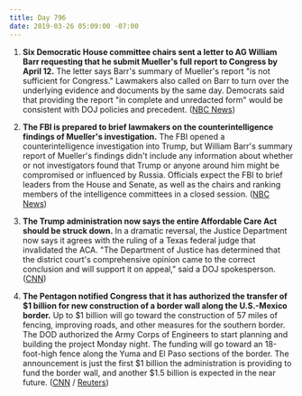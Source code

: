 ```yaml
---
title: Day 796
date: 2019-03-26 05:09:00 -07:00
---
```


1. **Six Democratic House committee chairs sent a letter to AG William Barr requesting that he submit Mueller's full report to Congress by April 12.** The letter says Barr's summary of Mueller's report "is not sufficient for Congress." Lawmakers also called on Barr to turn over the underlying evidence and documents by the same day. Democrats said that providing the report "in complete and unredacted form" would be consistent with DOJ policies and precedent. ([NBC News](https://www.nbcnews.com/politics/congress/democratic-chairmen-call-barr-submit-mueller-report-congress-april-2-n987241))

2. **The FBI is prepared to brief lawmakers on the counterintelligence findings of Mueller's investigation.** The FBI opened a counterintelligence investigation into Trump, but William Barr's summary report of Mueller's findings didn't include any information about whether or not investigators found that Trump or anyone around him might be compromised or influenced by Russia. Officials expect the FBI to brief leaders from the House and Senate, as well as the chairs and ranking members of the intelligence committees in a closed session. ([NBC News](https://www.nbcnews.com/politics/justice-department/fbi-expected-brief-house-senate-gang-8-mueller-s-counterintel-n987111))

3. **The Trump administration now says the entire Affordable Care Act should be struck down.** In a dramatic reversal, the Justice Department now says it agrees with the ruling of a Texas federal judge that invalidated the ACA. "The Department of Justice has determined that the district court's comprehensive opinion came to the correct conclusion and will support it on appeal," said a DOJ spokesperson. ([CNN](https://www.cnn.com/2019/03/25/politics/trump-administration-aca/index.html))

4. **The Pentagon notified Congress that it has authorized the transfer of $1 billion for new construction of a border wall along the U.S.-Mexico border.** Up to $1 billion will go toward the construction of 57 miles of fencing, improving roads, and other measures for the southern border. The DOD authorized the Army Corps of Engineers to start planning and building the project Monday night. The funding will go toward an 18-foot-high fence along the Yuma and El Paso sections of the border. The announcement is just the first $1 billion the administration is providing to fund the border wall, and another $1.5 billion is expected in the near future. ([CNN](https://www.cnn.com/2019/03/25/politics/pentagon-congress-new-wall-money/index.html) / [Reuters](https://www.reuters.com/article/us-usa-pentagon-mexico-idUSKCN1R707J))